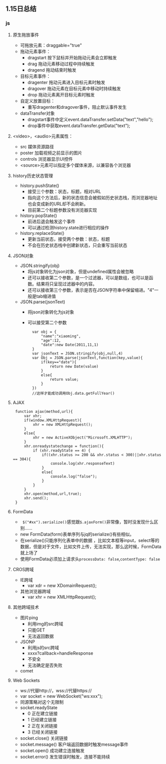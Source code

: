 ## 1.15日总结

### js

1. 原生拖放事件<br>
	+ 可拖放元素：draggable="true"
	+ 拖动元素事件：
		- dragstart 按下鼠标并开始拖动元素会立即触发
		- drag 拖动元素移动过程中持续触发
		- dragend 拖动结束时触发
	+ 目标元素事件：
		- dragenter 拖动元素进入目标元素时触发
		- dragover 拖动元素在目标元素中移动时持续触发
		- drop 拖动元素离开目标元素时触发
	+ 自定义放置目标：
		- 重写dragenter和dragover事件，阻止默认事件发生
	+ dataTransfer对象
		- dragstart事件中定义event.dataTransfer.setData("text","hello");
		- drop事件中获取event.dataTransfer.getData("text");
2. &lt;video&gt;，&lt;audio&gt;元素属性：
	+ src 媒体资源路径
	+ poster 加载视频之前显示的图片
	+ controls 浏览器显示UI控件
	+ &lt;source&gt;元素可以指定多个媒体来源，以兼容各个浏览器
3. history历史状态管理
	+ history.pushState()
		- 接受三个参数：状态，标题，相对URL
		- 指向这个方法后，新的状态信息会被假如历史状态栈，而浏览器地址也会变成新的URL却不会刷新。
		- 目前第二个标题参数没有浏览器实现
	+ history.popState()
		- 前进后退会触发这个事件
		- 可以通过检测history.state进行相应的操作
	+ history.replaceState()
		- 更新当前状态，接受两个参数：状态，标题
		- 不会在历史状态栈中创建新状态，只会重写当前状态
4. JSON对象
	+ JSON.stringify(obj)
		- 将js对象转化为json对象，但是undefined属性会被忽略
		- 还可以接收第二个参数，是一个过滤器，可以是数组，也可以是函数。结果将只呈现过滤器中的内容。
		- 还可以接收第三个参数，表示是否在JSON字符串中保留缩进。"4"一般是tab缩进值
	+ JSON.parse(jsonText)
		- 将json对象转化为js对象
		- 可以接受第二个参数
		
				var obj = {
					"name":"xiaoming",
					"age":12,
					"date":new Date(2011,11,1)
				}
				var jsonText = JSON.stringify(obj,null,4)		
				var Obj = JSON.parse(jsonText,function(key,value){
					if(key=="date"){
						return new Date(value)
					}
					else{
						return value;
					}
				})
				//这样才能成功调用Obj.data.getFullYear()

5. AJAX


		function ajax(method,url){
			var xhr;
			if(window.XMLHttpRequest){
				xhr = new XMLHttpRequest();
			}
			else{
				xhr = new ActiveXObject("Microsoft.XMLHTTP");
			}
			xhr.onreadystatechange = function(){
				if (xhr.readyState == 4) {
					if((xhr.status >= 200 && xhr.status < 300)||xhr.status == 304){
						console.log(xhr.responseText)
					}
					else{
						console.log("false");
					}
				}
			}
			xhr.open(method,url,true);
			xhr.send();
		}
			
					
6. FormData
	+ ` $("#xx").serialize()`感觉跟`$.ajaxForm()`非常像，暂时没发现什么区别……
	+ new FormData(form)表单序列与jq的serialize()有些相似。
	+ 在serialize()只能序列化表单中的数据 ，比如文本框等input，select等的数据，但是对于文件，比如文件上传，无法实现，那么这时候，FormData就上场了
	+ 使用FormData必须加上请求头`processData: false`,`contentType: false`
7. CROS跨域
	+ IE跨域
		- var xdr = new XDomainRequest();
	+ 其他浏览器跨域
		- var xhr = new XMLHttpRequest();
8. 其他跨域技术
	+ 图片ping
		- 利用img的src跨域
		- 只能GET
		- 无法返回数据
	+ JSONP
		- 利用js的src跨域
		- xxxx?callback=handleResponse
		- 不安全
		- 无法确定是否失败
	+ comet
9. Web Sockets
	+ ws://代替http://，wss://代替https://
	+ var socket = new WebSocket("ws:xxx");
	+ 同源策略对这个无限制
	+ socket.readyState
		- 0 正在建立链接
		- 1 已经建立链接
		- 2 正在关闭链接
		- 3 已经关闭链接
	+ socket.close() 关闭链接
	+ socket.message() 客户端返回数据时触发message事件
	+ socket.open() 成功建立连接触发
	+ socket.error() 发生错误时触发，连接不能持续
